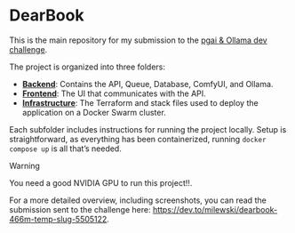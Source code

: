 # DearBook

This is the main repository for my submission to the [pgai & Ollama dev challenge](https://dev.to/challenges/pgai).

The project is organized into three folders:

- **[Backend](./backend)**: Contains the API, Queue, Database, ComfyUI, and Ollama.
- **[Frontend](./frontend)**: The UI that communicates with the API.
- **[Infrastructure](./infrastructure)**: The Terraform and stack files used to deploy the application on a Docker Swarm cluster.

Each subfolder includes instructions for running the project locally. Setup is straightforward,
as everything has been containerized, running `docker compose up` is all that’s needed.

> [!WARNING]
> You need a good NVIDIA GPU to run this project!!. 

For a more detailed overview, including screenshots, you can read the submission sent to the challenge here: https://dev.to/milewski/dearbook-466m-temp-slug-5505122.
